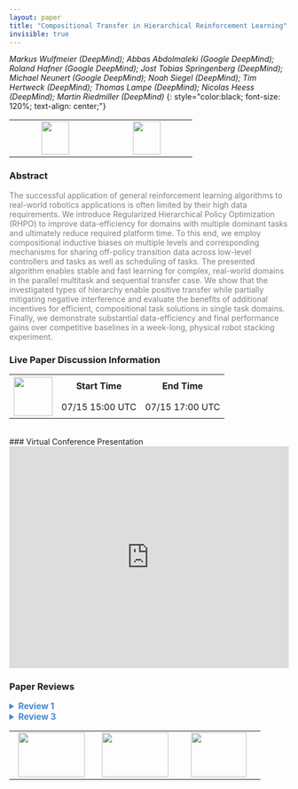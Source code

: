 ```yaml
---
layout: paper
title: "Compositional Transfer in Hierarchical Reinforcement Learning"
invisible: true
---
```

*Markus Wulfmeier (DeepMind); Abbas Abdolmaleki (Google DeepMind); Roland Hafner (Google DeepMind); Jost Tobias Springenberg (DeepMind); Michael Neunert (Google DeepMind); Noah Siegel (DeepMind); Tim Hertweck (DeepMind); Thomas Lampe (DeepMind); Nicolas Heess (DeepMind); Martin Riedmiller (DeepMind)*
{: style="color:black; font-size: 120%; text-align: center;"}

<table width="30%"> <tr>
<td style="width: 20%; text-align: center;"><a href="http://www.roboticsproceedings.org/rss16/p054.pdf"><img src="{{ site.baseurl }}/images/paper_link.png"
width = "50"  height = "60"/> </a> </td>

<td style="width: 20%; text-align: center;"><a href="https://sites.google.com/corp/view/rhpo"><img src="{{ site.baseurl }}/images/website_link.png"
width = "50"  height = "60"/> </a> </td>

</tr></table>

### Abstract
<html><p style="color:gray; font-size: 100%; text-align: justified;">
The successful application of general reinforcement learning algorithms to real-world robotics applications is often limited by their high data requirements. We introduce Regularized Hierarchical Policy Optimization (RHPO) to improve data-efficiency for domains with multiple dominant tasks and ultimately reduce required platform time. To this end, we employ compositional inductive biases on multiple levels and corresponding mechanisms for sharing off-policy transition data across low-level controllers and tasks as well as scheduling of tasks. The presented algorithm enables stable and fast learning for complex, real-world domains in the parallel multitask and sequential transfer case. We show that the investigated types of hierarchy enable positive transfer while partially mitigating negative interference and evaluate the benefits of additional incentives for efficient, compositional task solutions in single task domains. Finally, we demonstrate substantial data-efficiency and final performance gains over competitive baselines in a week-long, physical robot stacking experiment. 
</p></html>

### Live Paper Discussion Information
<html>
<table width="50%">
<tr> <th rowspan="2"><a href="https://pheedloop.com/rss2020/virtual/#session_MmmEUq"><img src="{{ site.baseurl }}/images/pheedloop_link.png" width = "70"  height = "70"/> </a> </th> <th> Start Time </th> <th> End Time </th> </tr>
<tr> <td> 07/15 15:00 UTC </td><td> 07/15 17:00 UTC </td></tr>
</table> <br> </html>
### Virtual Conference Presentation
<iframe width="100%" height="400" src="https://www.youtube.com/embed/n77-qYuzRBM" frameborder="0" allow="accelerometer; autoplay; encrypted-media; gyroscope; picture-in-picture" allowfullscreen></iframe>

### Paper Reviews
<details><summary style="font-size:110%; color:#438BCA; cursor: pointer;"><b> Review 1</b></summary>
<p style="color:gray; font-size: 100%; text-align: justified; white-space: pre-line">
The authors propose an interesting approach to HRL and present a well-thought out approach to the problem of compositionally learning skills and their sequencing. The preliminary and methods sections are well-written and descriptive of the approach and extensive simulation and ablation studies are done. The approach is promising and I look forward to future iterations of it.

Regarding the technical content of the paper, I have two comments that may improve the paper if addressed. First, the authors acknowledge that the number of components have to be specified externally and demonstrate robustness in the appendix. However, the tasks studied and tested on are all within distribution and I wonder how well the approach would work for out of distribution tasks or variations. For example, if the block sizes were to change or their physical properties altered, or if the task was to make pyramids instead of a vertical stack, or to balance a block on its edge as its side rests on another block, how well would the sub-policies learned generalize?

Second, the approach’s sample-efficiency is clearly demonstrated when significant sequential sub-tasks are required to achieve a specific over-all task (see Fig. 3 Fig. 4 lower panels). I am curious why the authors did not choose to benchmark their approaches against the 3 citations below rather than the monolithic SAC or SAC-Independent. Comparing policies with additional information (existence and number of components) to those without would expect to yield performance increases (which is great); however, it would not necessarily demonstrate state-of-the-art results. I understand that implementing other people’s work may prove a significant challenge, but it would be great if it were possible to see the relative performance of the approaches. I am also curious, in the cases were the policies do not asymptote to the same expected return, is the optimal solution actually found, or a refactoring/change of components may yield a better policy with higher expected return?

@inproceedings{kulkarni2016hierarchical,
  title={Hierarchical deep reinforcement learning: Integrating temporal abstraction and intrinsic motivation},
  author={Kulkarni, Tejas D and Narasimhan, Karthik and Saeedi, Ardavan and Tenenbaum, Josh},
  booktitle={Advances in neural information processing systems},
  pages={3675--3683},
  year={2016}
}

@inproceedings{vezhnevets2017feudal,
  title={Feudal networks for hierarchical reinforcement learning},
  author={Vezhnevets, Alexander Sasha and Osindero, Simon and Schaul, Tom and Heess, Nicolas and Jaderberg, Max and Silver, David and Kavukcuoglu, Koray},
  booktitle={Proceedings of the 34th International Conference on Machine Learning-Volume 70},
  pages={3540--3549},
  year={2017},
  organization={JMLR. org}
}

@inproceedings{nachum2018data,
  title={Data-efficient hierarchical reinforcement learning},
  author={Nachum, Ofir and Gu, Shixiang Shane and Lee, Honglak and Levine, Sergey},
  booktitle={Advances in Neural Information Processing Systems},
  pages={3303--3313},
  year={2018}
}
</p> </details>

<details><summary style="font-size:110%; color:#438BCA; cursor: pointer;"><b> Review 3</b></summary>
<p style="color:gray; font-size: 100%; text-align: justified; white-space: pre-line">
This paper proposes a way to train a hierarchical policy with compositional structure from off-policy data and in a multi-task setting.
The proposed structure factorizes the policy into a high-level one, which depends on the task index and determines a discrete option, and a low-level one, which is conditioned on high-level options but independent of tasks.
To make training amenable, the paper proposes to first estimate a non-parametric policy as an intermediate goal from off-policy data (SAC-U learning), and then perform EM update to fit the target policy towards this goal.
Both stages adopt trust-region-like constraints to regularize policy update for a robust optimization. 
The results, experimenting with piling and cleaning blocks in both simulation and real world, demonstrate the effectiveness of proposed compositional hierarchy and policy shift constraints.

The clarity of the paper is okay. The authors are trying to condensate many things to respect the page limit, with referring to many previous works and a lengthy appendix.
I don't have much experience about specific techniques that are used as building blocks. Hence I didn't feel this is an easy read but was still able to get the main messages. 

The topic of improving data efficiency in robot learning is important and the idea of composing/transferring modular sub-task skills is not ground-breaking novel.
However, the algorithm is developed with many practical considerations, such as allowing for off-policy data, flexible policy form, trust-region constraints and fewer asynchronous actors. These make a potential for the algorithm to be used as a standard framework.
The experiments are thorough to me, especially the one-week long real robot experiment. The reviewer also appreciates the experiment details and assessment about the regularization sensitivity, which facilitate reproduction for ones having sufficient hardware. 

I roughly checked the derivations in the paper and appendix. Looked all right to me.

It is not clear for me to see the point made in introduction (Page 1, 4th parag): "(3) switching between the execution of policies for different tasks within a single episode leads to effective exploration". There seems no related discussion about the exploration effectiveness in the experiment section. 

The results on multitask learning and composing low-level policies to solve new task show different difficulty levels of sub-tasks. It would be great that the authors could discuss the potential of conducting non-uniform task sampling, e.g. in the context of curriculum learning.

Also, reporting statistics with 3 runs concerned me a little bit. I would suggest trying 5 or 10 random seeds, at least for the simulation experiments. 

Other minor issues:

1. Annotations in Fig. 2 and Appendix Fig. 10 & 11 are hardly readable.

2. Appendix, Page 1, last parag, "where \mathcal{D}...": should be \mathcal{T}.


</p> </details>

<table width="100%"><tr><td style="width: 30%; text-align: center;"><a href="{{ site.baseurl }}/program/papers/53"> <img src="{{ site.baseurl }}/images/previous_icon.png" width = "120"  height = "80"/> </a> </td>

<td style="width: 30%; text-align: center;"><a href="{{ site.baseurl }}/program/papers"> <img src="{{ site.baseurl }}/images/overview_icon.png" width = "120"  height = "80"/> </a> </td> 

<td style="width: 30%; text-align: center;"><a href="{{ site.baseurl }}/program/papers/55"> <img src="{{ site.baseurl }}/images/next_icon.png" width = "100"  height = "80"/> </a> </td> 

</tr></table>

